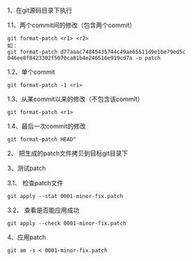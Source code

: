 1、在git源码目录下执行

1.1、两个commit间的修改（包含两个commit）

```
git format-patch <r1> <r2>
如：
git format-patch d77aaac74845435744c49ae65511d9e1be79ed5c 046ee8f8423302f5070ca81b4e246516e919cd7a -o patch
```

1.2、单个commit

```
git format-patch -1 <r1>
```

1.3、从某commit以来的修改（不包含该commit）

```
git format-patch <r1>
```

1.4、最后一次commit的修改

```
git format-patch HEAD^
```

2、 把生成的patch文件拷贝到目标git目录下

3、测试patch

3.1、 检查patch文件

```
git apply --stat 0001-minor-fix.patch
```

3.2、 查看是否能应用成功

```
git apply --check 0001-minor-fix.patch
```

4、应用patch

```
git am -s < 0001-minor-fix.patch
```